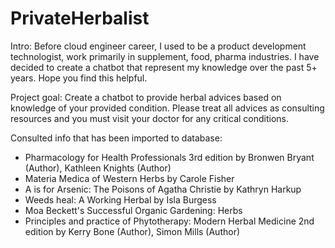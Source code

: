 # PrivateHerbalist
Intro: 
Before cloud engineer career, I used to be a product development technologist, work primarily in supplement, food, pharma industries.
I have decided to create a chatbot that represent my knowledge over the past 5+ years. 
Hope you find this helpful. 

Project goal:
Create a chatbot to provide herbal advices based on knowledge of your provided condition. 
Please treat all advices as consulting resources and you must visit your doctor for any critical conditions. 

Consulted info that has been imported to database:
 - Pharmacology for Health Professionals 3rd edition by Bronwen Bryant (Author), Kathleen Knights (Author) 
 - Materia Medica of Western Herbs by Carole Fisher
 - A is for Arsenic: The Poisons of Agatha Christie by Kathryn Harkup
 - Weeds heal: A Working Herbal by Isla Burgess
 - Moa Beckett's Successful Organic Gardening: Herbs 
 - Principles and practice of Phytotherapy: Modern Herbal Medicine 2nd edition by Kerry Bone (Author), Simon Mills (Author) 

